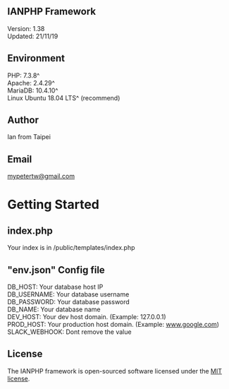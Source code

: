 ## IANPHP Framework
Version: 1.38<br>
Updated: 21/11/19
## Environment
PHP: 7.3.8^<br>
Apache: 2.4.29^<br>
MariaDB: 10.4.10^<br>
Linux Ubuntu 18.04 LTS^ (recommend)
## Author
Ian from Taipei
## Email
mypetertw@gmail.com
# Getting Started
## index.php
Your index is in /public/templates/index.php
## "env.json" Config file
DB_HOST: Your database host IP<br>
DB_USERNAME: Your database username<br>
DB_PASSWORD: Your database password<br>
DB_NAME: Your database name<br>
DEV_HOST: Your dev host domain. (Example: 127.0.0.1)<br>
PROD_HOST: Your production host domain. (Example: www.google.com)<br>
SLACK_WEBHOOK: Dont remove the value
## License
The IANPHP framework is open-sourced software licensed under the [MIT license](https://opensource.org/licenses/MIT).
